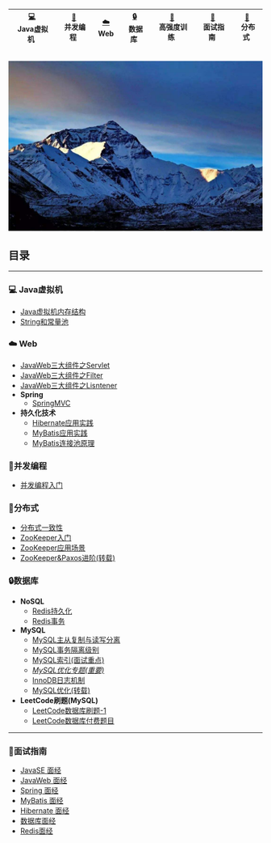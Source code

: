 <div align=center>

| [:computer:](./note/jvm)<br>&nbsp;Java虚拟机&nbsp;|[:penguin:](./note/concurrent)<br>&nbsp;并发编程&nbsp;|[:cloud:](./note/web)<br>&nbsp;Web&nbsp;|[:lock:](../note/database)<br>&nbsp;数据库&nbsp;|[:rotating_light:](./FAQ)<br>&nbsp;高强度训练&nbsp;|[:book:](./doc)<br>&nbsp;面试指南&nbsp;|[:triangular_flag_on_post:](./note/distribution)<br>&nbsp;分布式&nbsp;|
|:---:|:---:|:---:|:---:|:---:|:---:|:---:|

</div><br>

<div align=center><img src="/assets/profile.jpg"/> </div>

## 目录

-----

### :computer: Java虚拟机

* [Java虚拟机内存结构](note/jvm/JVM内存区域.md)
* [String和常量池](note/jvm/String和常量池的苟且关系.md)

### :cloud: Web

* [JavaWeb三大组件之Servlet](/note/web/spring/JavaWeb三大组件之Servlet.md)
* [JavaWeb三大组件之Filter](/note/web/spring/JavaWeb三大组件之Filter.md)
* [JavaWeb三大组件之Lisntener](/note/web/spring/JavaWeb三大组件之Listener.md)
* **Spring**
  * [SpringMVC](./note/web/spring/SpringMVC.md)
* **持久化技术**
  * [Hibernate应用实践](note/web/orm/hibernate/Hibernate应用实践.md)
  * [MyBatis应用实践](note/web/orm/mybatis/MyBatis应用实践.md)
  * [MyBatis连接池原理](note/web/orm/mybatis/MyBatis连接池.md)

### :penguin:并发编程

* [并发编程入门](note/concurrent/Java并发.md)

### :triangular_flag_on_post:分布式

* [分布式一致性](/note/distribution/分布式一致性.md)
* [ZooKeeper入门](/note/distribution/ZooKeeper入门.md)
* [ZooKeeper应用场景](note/distribution/ZooKeeper应用场景.md)
* [ZooKeeper&Paxos进阶(转载)](https://github.com/Snailclimb/JavaGuide/blob/master/docs/system-design/framework/ZooKeeper-plus.md)

### :lock:数据库

* **NoSQL**
  * [Redis持久化](/note/database/redis/redis持久化.md)
  * [Redis事务](/note/database/redis/redis事务.md)
* **MySQL**
  * [MySQL主从复制与读写分离](note/database/mysql/MySQL主从复制与读写分离.md)
  * [MySQL事务隔离级别](/note/database/mysql/MySQL事务隔离级别.md)
  * [MySQL索引(面试重点)](/note/database/mysql/MySQL存储与索引.md)
  * [*MySQL优化专题(重要)*](note/database/mysql/MySQL优化专题.md)
  * [InnoDB日志机制](note/database/mysql/InnoDB日志.md)
  * [MySQL优化(转载)](https://mp.weixin.qq.com/s?__biz=Mzg2OTA0Njk0OA==&mid=2247485117&idx=1&sn=92361755b7c3de488b415ec4c5f46d73&chksm=cea24976f9d5c060babe50c3747616cce63df5d50947903a262704988143c2eeb4069ae45420&token=79317275&lang=zh_CN#rd)
* **LeetCode刷题(MySQL)**
  * [LeetCode数据库刷题-1](/note/database/LeetCode刷题.md)
  * [LeetCode数据库付费题目](/note/database/LeetCode付费题目.md)

-----

### :book:面试指南

* [JavaSE 面经](note/Q&A/JavaSE-集合面经.md)
* [JavaWeb 面经](note/Q&A/JavaWeb面经.md)
* [Spring 面经](note/Q&A/Spring面经.md)
* [MyBatis 面经](/note/web/orm/mybatis/MyBatis面试题总结.md)
* [Hibernate 面经](/note/web/orm/hibernate/Hibernate知识点梳理.md)
* [数据库面经](note/database/mysql/数据库面经.md)
* [Redis面经](note/Q&A/Redis面经.md)
